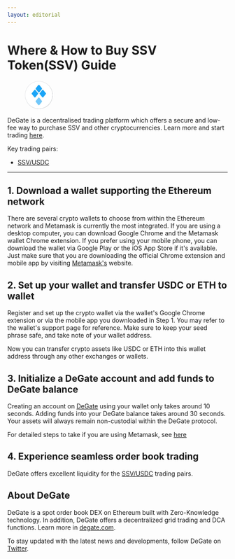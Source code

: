 ```yaml
---
layout: editorial
---
```


# Where & How to Buy SSV Token(SSV) Guide

<figure><img src="../.gitbook/assets/ssv_0x9d65ff81a3c488d585bbfb0bfe3c7707c7917f541716284459766.jpg" alt="SSV" width="64" style="border-radius: 50%;"><figcaption></figcaption></figure>

DeGate is a decentralised trading platform which offers a secure and low-fee way to purchase SSV and other cryptocurrencies. Learn more and start trading [here](https://app.degate.com/trade/USDC/0x9d65ff81a3c488d585bbfb0bfe3c7707c7917f54?utm_source=howtobuy).&#x20;

Key trading pairs:

* [SSV/USDC](https://app.degate.com/trade/USDC/0x9d65ff81a3c488d585bbfb0bfe3c7707c7917f54?utm_source=howtobuy)

***

## 1. Download a wallet supporting the Ethereum network

There are several crypto wallets to choose from within the Ethereum network and Metamask is currently the most integrated. If you are using a desktop computer, you can download Google Chrome and the Metamask wallet Chrome extension. If you prefer using your mobile phone, you can download the wallet via Google Play or the iOS App Store if it's available. Just make sure that you are downloading the official Chrome extension and mobile app by visiting [Metamask's](https://metamask.io/) website.

## 2. Set up your wallet and transfer USDC or ETH to wallet

Register and set up the crypto wallet via the wallet's Google Chrome extension or via the mobile app you downloaded in Step 1. You may refer to the wallet's support page for reference. Make sure to keep your seed phrase safe, and take note of your wallet address.&#x20;

Now you can transfer crypto assets like USDC or ETH into this wallet address through any other exchanges or wallets.

## 3. Initialize a DeGate account and add funds to DeGate balance

Creating an account on [DeGate](https://app.degate.com/?utm_source=SSV_howtobuy) using your wallet only takes around 10 seconds. Adding funds into your DeGate balance takes around 30 seconds. Your assets will always remain non-custodial within the DeGate protocol.

For detailed steps to take if you are using Metamask, see [here](https://docs.degate.com/v/product_en/main-features/wallet-connectivity/metamask)

## 4. Experience seamless order book trading

DeGate offers excellent liquidity for the [SSV/USDC](https://app.degate.com/trade/USDC/0x9d65ff81a3c488d585bbfb0bfe3c7707c7917f54?utm_source=howtobuy) trading pairs.&#x20;

## About DeGate

DeGate is a spot order book DEX on Ethereum built with Zero-Knowledge technology. In addition, DeGate offers a decentralized grid trading and DCA functions. Learn more in [degate.com](https://degate.com/?utm_source=SSV_howtobuy).

To stay updated with the latest news and developments, follow DeGate on [Twitter](https://twitter.com/degatedex).
